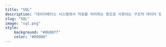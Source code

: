 ```yaml
---
title: "SQL"
description: "데이터베이스 시스템에서 자료를 처리하는 용도로 사용되는 구조적 데이터 질의 언어. 에스큐엘, 혹은 시퀄이라고 읽는다."
slug: "SQL"
image: "sql.png"
style:
    background: "#8b00ff"
    color: "#00000"
---
```


